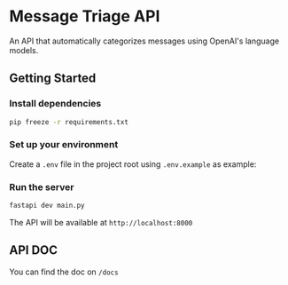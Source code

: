 # Message Triage API

An API that automatically categorizes messages using OpenAI's language models.

## Getting Started

### Install dependencies

```bash
pip freeze -r requirements.txt
```

### Set up your environment

Create a `.env` file in the project root using `.env.example` as example:


### Run the server

```bash
fastapi dev main.py
```

The API will be available at `http://localhost:8000`

## API DOC

You can find the doc on `/docs` 